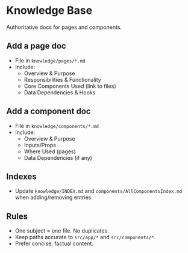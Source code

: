 # Knowledge Base

Authoritative docs for pages and components.

## Add a page doc
- File in `knowledge/pages/*.md`
- Include:
  - Overview & Purpose
  - Responsibilities & Functionality
  - Core Components Used (link to files)
  - Data Dependencies & Hooks

## Add a component doc
- File in `knowledge/components/*.md`
- Include:
  - Overview & Purpose
  - Inputs/Props
  - Where Used (pages)
  - Data Dependencies (if any)

## Indexes
- Update `knowledge/INDEX.md` and `components/AllComponentsIndex.md` when adding/removing entries.

## Rules
- One subject = one file. No duplicates.
- Keep paths accurate to `src/app/*` and `src/components/*`.
- Prefer concise, factual content. 
